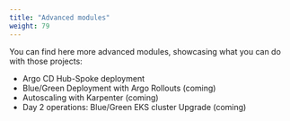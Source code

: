 ```yaml
---
title: "Advanced modules"
weight: 79
---
```


You can find here more advanced modules, showcasing what you can do with those projects:

- Argo CD Hub-Spoke deployment
- Blue/Green Deployment with Argo Rollouts (coming)
- Autoscaling with Karpenter (coming)
- Day 2 operations: Blue/Green EKS cluster Upgrade (coming)
